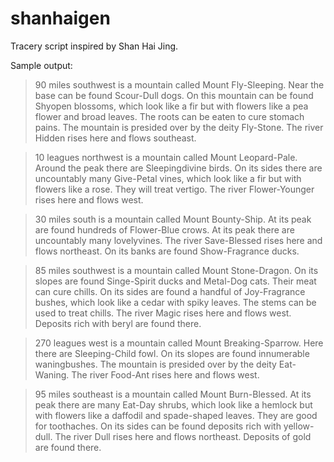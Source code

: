 # shanhaigen
Tracery script inspired by Shan Hai Jing.

Sample output:

>90 miles southwest is a mountain called Mount Fly-Sleeping. Near the base can be found Scour-Dull dogs. On this mountain can be found Shyopen blossoms, which look like a fir but with flowers like a pea flower and broad leaves. The roots can be eaten to cure stomach pains. The mountain is presided over by the deity Fly-Stone. The river Hidden rises here and flows southeast.

>10 leagues northwest is a mountain called Mount Leopard-Pale. Around the peak there are Sleepingdivine birds. On its sides there are uncountably many Give-Petal vines, which look like a fir but with flowers like a rose. They will treat vertigo. The river Flower-Younger rises here and flows west.

>30 miles south is a mountain called Mount Bounty-Ship. At its peak are found hundreds of Flower-Blue crows. At its peak there are uncountably many lovelyvines. The river Save-Blessed rises here and flows northeast. On its banks are found Show-Fragrance ducks.

>85 miles southwest is a mountain called Mount Stone-Dragon. On its slopes are found Singe-Spirit ducks and Metal-Dog cats. Their meat can cure chills. On its sides are found a handful of Joy-Fragrance bushes, which look like a cedar with spiky leaves. The stems can be used to treat chills. The river Magic rises here and flows west. Deposits rich with beryl are found there.

>270 leagues west is a mountain called Mount Breaking-Sparrow. Here there are Sleeping-Child fowl. On its slopes are found innumerable waningbushes. The mountain is presided over by the deity Eat-Waning. The river Food-Ant rises here and flows west.

>95 miles southeast is a mountain called Mount Burn-Blessed. At its peak there are many Eat-Day shrubs, which look like a hemlock but with flowers like a daffodil and spade-shaped leaves. They are good for toothaches. On its sides can be found deposits rich with yellow-dull. The river Dull rises here and flows northeast. Deposits of gold are found there.
